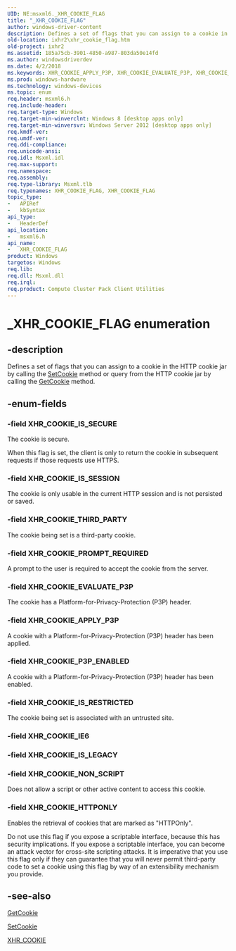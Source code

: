 ```yaml
---
UID: NE:msxml6._XHR_COOKIE_FLAG
title: "_XHR_COOKIE_FLAG"
author: windows-driver-content
description: Defines a set of flags that you can assign to a cookie in the HTTP cookie jar by calling the SetCookie method or query from the HTTP cookie jar by calling the GetCookie method.
old-location: ixhr2\xhr_cookie_flag.htm
old-project: ixhr2
ms.assetid: 185a75cb-3901-4850-a987-803da50e14fd
ms.author: windowsdriverdev
ms.date: 4/2/2018
ms.keywords: XHR_COOKIE_APPLY_P3P, XHR_COOKIE_EVALUATE_P3P, XHR_COOKIE_FLAG, XHR_COOKIE_FLAG enumeration [XMLHttpRequest2], XHR_COOKIE_HTTPONLY, XHR_COOKIE_IE6, XHR_COOKIE_IS_LEGACY, XHR_COOKIE_IS_RESTRICTED, XHR_COOKIE_IS_SECURE, XHR_COOKIE_IS_SESSION, XHR_COOKIE_NON_SCRIPT, XHR_COOKIE_P3P_ENABLED, XHR_COOKIE_PROMPT_REQUIRED, XHR_COOKIE_THIRD_PARTY, _XHR_COOKIE_FLAG, ixhr2.xhr_cookie_flag, msxml6/XHR_COOKIE_APPLY_P3P, msxml6/XHR_COOKIE_EVALUATE_P3P, msxml6/XHR_COOKIE_FLAG, msxml6/XHR_COOKIE_HTTPONLY, msxml6/XHR_COOKIE_IE6, msxml6/XHR_COOKIE_IS_LEGACY, msxml6/XHR_COOKIE_IS_RESTRICTED, msxml6/XHR_COOKIE_IS_SECURE, msxml6/XHR_COOKIE_IS_SESSION, msxml6/XHR_COOKIE_NON_SCRIPT, msxml6/XHR_COOKIE_P3P_ENABLED, msxml6/XHR_COOKIE_PROMPT_REQUIRED, msxml6/XHR_COOKIE_THIRD_PARTY
ms.prod: windows-hardware
ms.technology: windows-devices
ms.topic: enum
req.header: msxml6.h
req.include-header: 
req.target-type: Windows
req.target-min-winverclnt: Windows 8 [desktop apps only]
req.target-min-winversvr: Windows Server 2012 [desktop apps only]
req.kmdf-ver: 
req.umdf-ver: 
req.ddi-compliance: 
req.unicode-ansi: 
req.idl: Msxml.idl
req.max-support: 
req.namespace: 
req.assembly: 
req.type-library: Msxml.tlb
req.typenames: XHR_COOKIE_FLAG, XHR_COOKIE_FLAG
topic_type:
-	APIRef
-	kbSyntax
api_type:
-	HeaderDef
api_location:
-	msxml6.h
api_name:
-	XHR_COOKIE_FLAG
product: Windows
targetos: Windows
req.lib: 
req.dll: Msxml.dll
req.irql: 
req.product: Compute Cluster Pack Client Utilities
---
```


# _XHR_COOKIE_FLAG enumeration


## -description


Defines a set of flags that you can assign to a cookie in the HTTP cookie jar by calling the <a href="https://msdn.microsoft.com/E150B7CA-A881-4CD5-896F-7E3B6770E105">SetCookie</a> method or query from the HTTP cookie jar by calling the <a href="https://msdn.microsoft.com/A2A9C54B-92A2-41EA-A741-797BA219BCDA">GetCookie</a> method.


## -enum-fields




### -field XHR_COOKIE_IS_SECURE

The cookie is secure. 

When this flag is set, the client is only to return the cookie in subsequent requests if those requests use HTTPS.


### -field XHR_COOKIE_IS_SESSION

The cookie is only usable in the current HTTP session and is not persisted or saved.


### -field XHR_COOKIE_THIRD_PARTY

The cookie being set is a third-party cookie.


### -field XHR_COOKIE_PROMPT_REQUIRED

A prompt to the user is required to accept the cookie from the server.


### -field XHR_COOKIE_EVALUATE_P3P

The cookie has a Platform-for-Privacy-Protection (P3P) header. 



### -field XHR_COOKIE_APPLY_P3P

A cookie with a Platform-for-Privacy-Protection (P3P) header has been applied.


### -field XHR_COOKIE_P3P_ENABLED

A cookie with a Platform-for-Privacy-Protection (P3P) header has been enabled.


### -field XHR_COOKIE_IS_RESTRICTED

The cookie being set is associated with an untrusted site. 


### -field XHR_COOKIE_IE6


### -field XHR_COOKIE_IS_LEGACY


### -field XHR_COOKIE_NON_SCRIPT

Does not allow a script or other active content to access this cookie. 


### -field XHR_COOKIE_HTTPONLY

Enables the retrieval of cookies that are marked as "HTTPOnly". 

Do not use this flag if you expose a scriptable interface, because this has security implications. If you expose a scriptable interface, you can become an attack vector for cross-site scripting attacks. It is imperative that you use this flag only if they can guarantee that you will never permit third-party code to set a cookie using this flag by way of an extensibility mechanism you provide. 



## -see-also




<a href="https://msdn.microsoft.com/A2A9C54B-92A2-41EA-A741-797BA219BCDA">GetCookie</a>



<a href="https://msdn.microsoft.com/E150B7CA-A881-4CD5-896F-7E3B6770E105">SetCookie</a>



<a href="https://msdn.microsoft.com/208829B0-DBCC-4C22-910D-D6826283F8A0">XHR_COOKIE</a>
 

 

